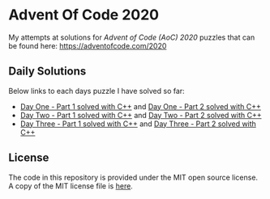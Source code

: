 # Advent Of Code 2020

My attempts at solutions for _Advent of Code (AoC) 2020_ puzzles that can be
found here: https://adventofcode.com/2020

## Daily Solutions

Below links to each days puzzle I have solved so far:

- [Day One - Part 1 solved with C++](./Day-01/aoc_day01_p1.cc) and
  [Day One - Part 2 solved with C++](./Day-01/aoc_day01_p2.cc)
- [Day Two - Part 1 solved with C++](./Day-02/aoc_day02_p1.cc) and
  [Day Two - Part 2 solved with C++](./Day-02/aoc_day02_p2.cc)
- [Day Three - Part 1 solved with C++](./Day-03/aoc_day03_p1.cc) and
  [Day Three - Part 2 solved with C++](./Day-03/aoc_day03_p2.cc)

## License

The code in this repository is provided under the MIT open source license. A
copy of the MIT license file is [here](./LICENSE).
